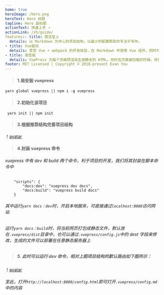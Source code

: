 ```yaml
---
home: true
heroImage: /hero.png
heroText: Hero 标题
tagline: Hero 副标题
actionText: 快速上手 →
actionLink: /zh/guide/
features:- title: 简洁至上
  details: 以 Markdown 为中心的项目结构，以最少的配置帮助你专注于写作。
- title: Vue驱动
  details: 享受 Vue + webpack 的开发体验，在 Markdown 中使用 Vue 组件，同时可以使用 Vue 来开发自定义主题。
- title: 高性能
  details: VuePress 为每个页面预渲染生成静态的 HTML，同时在页面被加载的时候，将作为 SPA 运行。
footer: MIT Licensed | Copyright © 2018-present Evan You
---
```


> #### 1.局安装 vuepress

```
yarn global vuepress || npm i -g vuepress
```

> #### 2.初始化该项目

```
 yarn init || npm init
```

> #### 3.根据推荐结构完善项目结构

！[avatar](assets/images/vuepress_content.png)

> #### 4.封装 vuepress 命令

###### vuepress 中有 dev 和 build 两个命令，利于项目的开发，我们将其封装在脚本命令中

```
    "scripts": {
        "docs:dev": "vuepress dev docs",
        "docs:build": "vuepress build docs"
    }
```

###### 其中运行`yarn docs：dev`时，开启本地服务，可直接通过`localhost:8080`访问网站

###### 运行`yarn docs：build`时，将当前网页打包成静态文件，默认放在`.vuepress/dist`目录中，也可以通过`.vuepress/config.js`中的 dest 字段来修改，生成的文件可以部署在任意静态服务器上

> ##### 5. 此时可以运行 dev 命令，相对上图项目结构的默认路由如下图所示：

！[avatar](assets/images/vuepress_touter.png)

###### 至此，打开`http://localhost:8080/config.html`即可打开`.vuepress/config.md`中的内容
